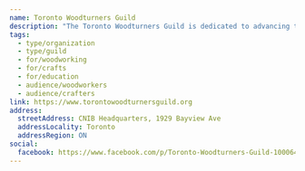 ```yaml
---
name: Toronto Woodturners Guild
description: "The Toronto Woodturners Guild is dedicated to advancing the art of woodturning through the sharing of ideas and techniques, education and community involvement. Woodturning is the ancient craft of creating objects by using stationary tools while the wood is spinning or turning on a lathe. The guild offers general meetings, hands-on lessons, and all-day seminars for members of all skill levels."
tags:
  - type/organization
  - type/guild
  - for/woodworking
  - for/crafts
  - for/education
  - audience/woodworkers
  - audience/crafters
link: https://www.torontowoodturnersguild.org
address:
  streetAddress: CNIB Headquarters, 1929 Bayview Ave
  addressLocality: Toronto
  addressRegion: ON
social:
  facebook: https://www.facebook.com/p/Toronto-Woodturners-Guild-100064581073748/
---
```

